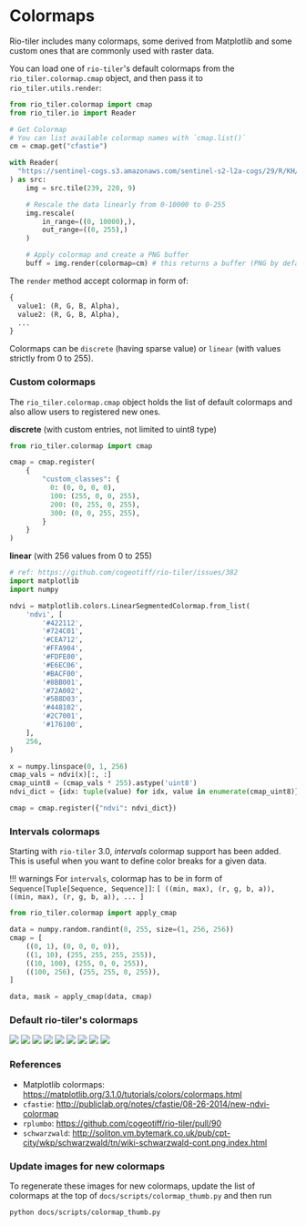 # Colormaps

Rio-tiler includes many colormaps, some derived from Matplotlib and some custom
ones that are commonly used with raster data.

You can load one of `rio-tiler`'s default colormaps from the `rio_tiler.colormap.cmap` object, and then pass it
to `rio_tiler.utils.render`:

```python
from rio_tiler.colormap import cmap
from rio_tiler.io import Reader

# Get Colormap
# You can list available colormap names with `cmap.list()`
cm = cmap.get("cfastie")

with Reader(
  "https://sentinel-cogs.s3.amazonaws.com/sentinel-s2-l2a-cogs/29/R/KH/2020/2/S2A_29RKH_20200219_0_L2A/B01.tif",
) as src:
    img = src.tile(239, 220, 9)

    # Rescale the data linearly from 0-10000 to 0-255
    img.rescale(
        in_range=((0, 10000),),
        out_range=((0, 255),)
    )

    # Apply colormap and create a PNG buffer
    buff = img.render(colormap=cm) # this returns a buffer (PNG by default)
```

The `render` method accept colormap in form of:
```python
{
  value1: (R, G, B, Alpha),
  value2: (R, G, B, Alpha),
  ...
}
```

Colormaps can be `discrete` (having sparse value) or `linear` (with values strictly from 0 to 255).

### Custom colormaps

The `rio_tiler.colormap.cmap` object holds the list of default colormaps and also allow users to registered new ones.

**discrete** (with custom entries, not limited to uint8 type)

```python
from rio_tiler.colormap import cmap

cmap = cmap.register(
    {
        "custom_classes": {
          0: (0, 0, 0, 0),
          100: (255, 0, 0, 255),
          200: (0, 255, 0, 255),
          300: (0, 0, 255, 255),
        }
    }
)
```

**linear** (with 256 values from 0 to 255)

```python
# ref: https://github.com/cogeotiff/rio-tiler/issues/382
import matplotlib
import numpy

ndvi = matplotlib.colors.LinearSegmentedColormap.from_list(
    'ndvi', [
        '#422112',
        '#724C01',
        '#CEA712',
        '#FFA904',
        '#FDFE00',
        '#E6EC06',
        '#BACF00',
        '#8BB001',
        '#72A002',
        '#5B8D03',
        '#448102',
        '#2C7001',
        '#176100',
    ],
    256,
)

x = numpy.linspace(0, 1, 256)
cmap_vals = ndvi(x)[:, :]
cmap_uint8 = (cmap_vals * 255).astype('uint8')
ndvi_dict = {idx: tuple(value) for idx, value in enumerate(cmap_uint8)}

cmap = cmap.register({"ndvi": ndvi_dict})
```

### Intervals colormaps

Starting with `rio-tiler` 3.0, *intervals* colormap support has been added. This is useful when you want to define color breaks for a given data.

!!! warnings
    For `intervals`, colormap has to be in form of `Sequence[Tuple[Sequence, Sequence]]`:
    ```
    [
      ((min, max), (r, g, b, a)),
      ((min, max), (r, g, b, a)),
      ...
    ]
    ```

```python
from rio_tiler.colormap import apply_cmap

data = numpy.random.randint(0, 255, size=(1, 256, 256))
cmap = [
    ((0, 1), (0, 0, 0, 0)),
    ((1, 10), (255, 255, 255, 255)),
    ((10, 100), (255, 0, 0, 255)),
    ((100, 256), (255, 255, 0, 255)),
]

data, mask = apply_cmap(data, cmap)
```

### Default rio-tiler's colormaps

![](img/custom.png)
![](img/perceptually_uniform_sequential.png)
![](img/sequential.png)
![](img/sequential_(2).png)
![](img/diverging.png)
![](img/cyclic.png)
![](img/qualitative.png)
![](img/miscellaneous.png)
![](img/colormaps_for_oceanography.png)

### References

- Matplotlib colormaps: <https://matplotlib.org/3.1.0/tutorials/colors/colormaps.html>
- `cfastie`: <http://publiclab.org/notes/cfastie/08-26-2014/new-ndvi-colormap>
- `rplumbo`: <https://github.com/cogeotiff/rio-tiler/pull/90>
- `schwarzwald`: <http://soliton.vm.bytemark.co.uk/pub/cpt-city/wkp/schwarzwald/tn/wiki-schwarzwald-cont.png.index.html>

### Update images for new colormaps

To regenerate these images for new colormaps, update the list of colormaps at
the top of `docs/scripts/colormap_thumb.py` and then run

```bash
python docs/scripts/colormap_thumb.py
```
